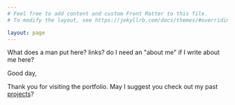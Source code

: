 ```yaml
---
# Feel free to add content and custom Front Matter to this file.
# To modify the layout, see https://jekyllrb.com/docs/themes/#overriding-theme-defaults

layout: page
---
```

What does a man put here? links? do I need an "about me" if I write about me here?

Good day,

Thank you for visiting the portfolio. 
May I suggest you check out my past [projects](/projects/)?